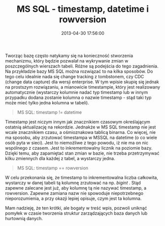 ﻿---
layout:     post
title:      MS SQL - timestamp, datetime i rowversion
date:       2013-04-30 17:56:00
summary:    Tworząc bazę często natykamy się na konieczność stworzenia mechanizmu, który będzie pozwalał na wykrywanie zmian w poszczególnych wierszach tabeli. Różne są podejścia do tego zagadnienia. Na przykładzie bazy MS SQL można rozwiązać to na kilka sposobów. Do tego celu idealnie nada się change tracking ...
categories: porady programowanie
---



Tworząc bazę często natykamy się na konieczność stworzenia mechanizmu, który będzie pozwalał na wykrywanie zmian w poszczególnych wierszach tabeli. Różne są podejścia do tego zagadnienia. Na przykładzie bazy MS SQL można rozwiązać to na kilka sposobów. Do tego celu idealnie nada się change tracking z tombstonem, czy CDC (change data capture) dla wersji enterprise. W tym wpisie skupię się jednak na prostszym rozwiązaniu, a mianowicie timestampie, który jest realizowany automatycznie (wystarczy kolumnie nadać typ timestamp lub w innym przypadku dodana zostanie kolumna o nazwie timestamp - stąd taki typ może mieć tylko jedna kolumna w tabeli).




<blockquote>
<p>MS SQL: timestamp != datetime</p>
</blockquote>







Timestamp jest niczym innym jak znacznikiem czasowym określającym ostatnią aktualizację na rekordzie. Jednakże w MS SQL timestamp nie jest  wcale znacznikiem czasu, a ośmioznakowa tablicą binarna. Co więcej, nie ma sposobu, aby zrzutować timestampa w MSSQL na datetime (o co wiele osób pyta w sieci). Jest to niemożliwe z tego powodu, iż nie ma on nic wspólnego z czasem. Jest to inkrementowalny licznik na poziomie bazy. Dzięki temu, aby zapamiętać stan zmian w bazie, nie trzeba przetrzymywać kilku zmiennych dla każdej z tabel, a wystarczy jedna.





<blockquote>
<p>MS SQL: timestamp == rowversion</p>
</blockquote>




W celu przekonania się, że timestamp to inkrementowalna liczba całkowita, wystarczy w danej tabeli tą kolumnę zrzutować na np.  *bigint* . Stąd zapewne zalecane jest już, aby kolumnę tą nie nazywać timestamp, a rowversion. Zapewne zamiana nazw nie spowoduje niepotrzebnego nieporozumienia, a przy okazji lepiej opisuje, czym jest ta kolumna. 


Mam nadzieję, że ten krótki,  ale bogaty w treść wpis, pozwoli uniknąć pomyłek w czasie tworzenia struktur zarządzających baza danych lub hurtownią danych. 